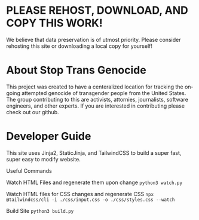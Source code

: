 # PLEASE REHOST, DOWNLOAD, AND COPY THIS WORK!
We believe that data preservation is of utmost priority. Please consider rehosting this site or downloading a local copy for yourself!

# About Stop Trans Genocide
This project was created to have a centeralized location for tracking the on-going attempted genocide of transgender people from the United States. The group contributing to this are activists, attornies, journalists, software engineers, and other experts. If you are interested in contributing please check out our github.

# Developer Guide
This site uses Jinja2, StaticJinja, and TailwindCSS to build a super fast, super easy to modify website.

Useful Commands

Watch HTML Files and regenerate them upon change
``` python3 watch.py ```

Watch HTML files for CSS changes and regenerate CSS
``` npx @tailwindcss/cli -i ./css/input.css -o ./css/styles.css --watch ```

Build Site
``` python3 build.py ```